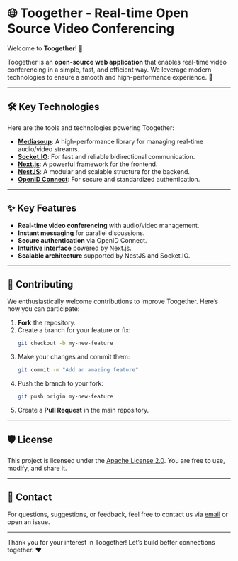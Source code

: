 # 🌐 Toogether - Real-time Open Source Video Conferencing

Welcome to **Toogether**! 🎉

Toogether is an **open-source web application** that enables real-time video conferencing in a simple, fast, and efficient way. 
We leverage modern technologies to ensure a smooth and high-performance experience. 🚀

---

## 🛠 Key Technologies
Here are the tools and technologies powering Toogether:

- **[Mediasoup](https://mediasoup.org)**: A high-performance library for managing real-time audio/video streams.
- **[Socket.IO](https://socket.io)**: For fast and reliable bidirectional communication.
- **[Next.js](https://nextjs.org)**: A powerful framework for the frontend.
- **[NestJS](https://nestjs.com)**: A modular and scalable structure for the backend.
- **[OpenID Connect](https://openid.net/connect/)**: For secure and standardized authentication.

---

## ✨ Key Features
- **Real-time video conferencing** with audio/video management.
- **Instant messaging** for parallel discussions.
- **Secure authentication** via OpenID Connect.
- **Intuitive interface** powered by Next.js.
- **Scalable architecture** supported by NestJS and Socket.IO.

---

## 🤝 Contributing
We enthusiastically welcome contributions to improve Toogether. Here’s how you can participate:

1. **Fork** the repository.
2. Create a branch for your feature or fix:
   ```bash
   git checkout -b my-new-feature
   ```
3. Make your changes and commit them:
   ```bash
   git commit -m "Add an amazing feature"
   ```
4. Push the branch to your fork:
   ```bash
   git push origin my-new-feature
   ```
5. Create a **Pull Request** in the main repository.

---

## 🛡 License
This project is licensed under the [Apache License 2.0](https://www.apache.org/licenses/LICENSE-2.0). You are free to use, modify, and share it.

---

## 📧 Contact
For questions, suggestions, or feedback, feel free to contact us via [email](mailto:contact@m1000.fr) or open an issue.

---

Thank you for your interest in Toogether! Let’s build better connections together. ❤️

